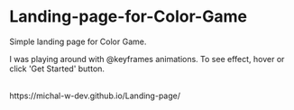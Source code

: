 # Landing-page-for-Color-Game
<p> Simple landing page for Color Game. </p> 
<p> I was playing around with @keyframes animations. To see effect, hover or click 'Get Started' button. </p>
<br>
https://michal-w-dev.github.io/Landing-page/

